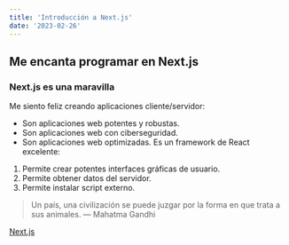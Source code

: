 ```yaml
---
title: 'Introducción a Next.js'
date: '2023-02-26'
---
```


## Me encanta programar en Next.js
### Next.js es una maravilla
Me siento feliz creando aplicaciones cliente/servidor:
- Son aplicaciones web potentes y robustas.
- Son aplicaciones web con ciberseguridad.
- Son aplicaciones web optimizadas.
Es un framework de React excelente:
1. Permite crear potentes interfaces gráficas de usuario.
2. Permite obtener datos del servidor.
3. Permite instalar script externo.

> Un país, una civilización se puede juzgar por la forma en que trata a sus animales.  — Mahatma Gandhi


[Next.js](https://nextjs.org/)	

